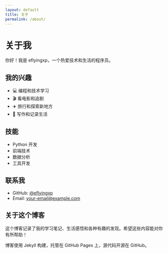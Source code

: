 ```yaml
---
layout: default
title: 关于
permalink: /about/
---
```


# 关于我

你好！我是 eflyingxp，一个热爱技术和生活的程序员。

## 我的兴趣

- 💻 编程和技术学习
- 🎬 看电影和追剧
- ✈️ 旅行和探索新地方
- 📝 写作和记录生活

## 技能

- Python 开发
- 前端技术
- 数据分析
- 工具开发

## 联系我

- GitHub: [@eflyingxp](https://github.com/eflyingxp)
- Email: your-email@example.com

## 关于这个博客

这个博客记录了我的学习笔记、生活感悟和各种有趣的发现。希望这些内容能对你有所帮助！

博客使用 Jekyll 构建，托管在 GitHub Pages 上，源代码开源在 GitHub。